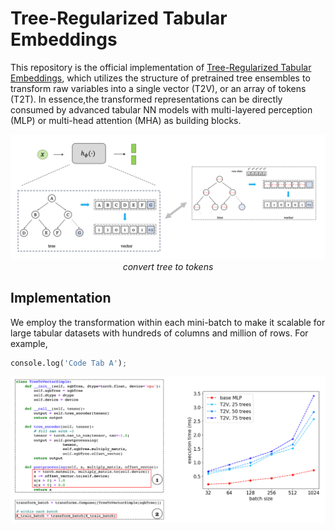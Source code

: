 # Tree-Regularized Tabular Embeddings

This repository is the official implementation of [Tree-Regularized Tabular Embeddings](https://openreview.net/forum?id=dQLDxIPsU4), which utilizes the structure of pretrained tree ensembles to transform raw variables into a single vector (T2V), or an array of tokens (T2T). In essence,the transformed representations can be directly consumed by advanced tabular NN models with multi-layered perception (MLP) or multi-head attention (MHA) as building blocks. 

<p align="center">
<img src="assets/t2t.png" width="800px"/>  
<br>
<em>
convert tree to tokens
</em>
</p>

## Implementation 
We employ the transformation within each mini-batch to make it scalable for large tabular datasets with hundreds of columns and million of rows. For example, 

```python 
console.log('Code Tab A');
```

<p align="center">
<img src="assets/t2t-implementation.png" width="800px"/>  
<br>
</p>
